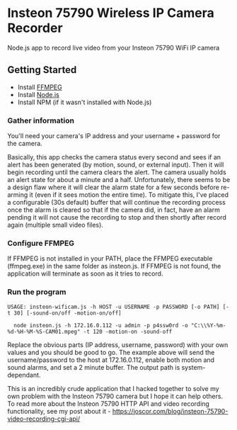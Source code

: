 # Insteon 75790 Wireless IP Camera Recorder
Node.js app to record live video from your Insteon 75790 WiFi IP camera

## Getting Started
* Install <a href="https://www.ffmpeg.org/download.html">FFMPEG</a>
* Install <a href="http://nodejs.org/">Node.js</a>
* Install NPM (if it wasn't installed with Node.js)

### Gather information
You'll need your camera's IP address and your username + password for the camera. 

Basically, this app checks the camera status every second and sees if an alert has been generated (by motion, sound, or external input). Then it will begin recording until the camera clears the alert. The camera usually holds an alert state for about a minute and a half. Unfortunately, there seems to be a design flaw where it will clear the alarm state for a few seconds before re-arming it (even if it sees motion the entire time). To mitigate this, I've placed a configurable (30s default) buffer that will continue the recording process once the alarm is cleared so that if the camera did, in fact, have an alarm pending it will not cause the recording to stop and then shortly after record again (multiple small video files).  

### Configure FFMPEG
If FFMPEG is not installed in your PATH, place the FFMPEG executable (ffmpeg.exe) in the same folder as insteon.js. If FFMPEG is not found, the application will terminate as soon as it tries to record. 

### Run the program
 ```USAGE: insteon-wificam.js -h HOST -u USERNAME -p PASSWORD [-o PATH] [-t 30] [-sound-on/off -motion-on/off]```
 
 ```  node insteon.js -h 172.16.0.112 -u admin -p p4ssw0rd -o "C:\\%Y-%m-%d-%H-%M-%S-CAM01.mpeg" -t 120 -motion-on -sound-off```
 
 Replace the obvious parts (IP address, username, password) with your own values and you should be good to go. The example above will send the username/password to the host at 172.16.0.112, enable both motion and sound alarms, and set a 2 minute buffer. The output path is system-dependant.
 
 This is an incredibly crude application that I hacked together to solve my own problem with the Insteon 75790 camera but I hope it can help others. To read more about the Insteon 75790 HTTP API and video recording functionality, see my post about it - https://joscor.com/blog/insteon-75790-video-recording-cgi-api/

